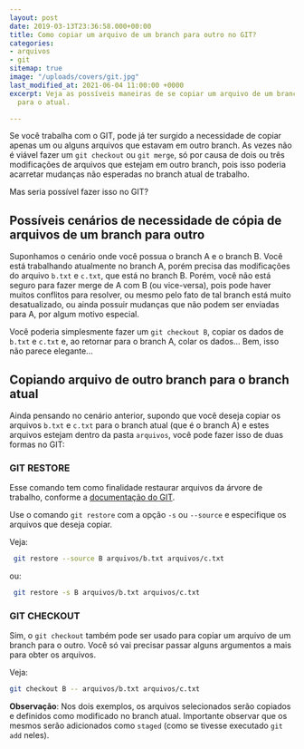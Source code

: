```yaml
---
layout: post
date: 2019-03-13T23:36:58.000+00:00
title: Como copiar um arquivo de um branch para outro no GIT?
categories:
- arquivos
- git
sitemap: true
image: "/uploads/covers/git.jpg"
last_modified_at: 2021-06-04 11:00:00 +0000
excerpt: Veja as possíveis maneiras de se copiar um arquivo de um branch específico
  para o atual.

---
```

Se você trabalha com o GIT, pode já ter surgido a necessidade de copiar apenas um ou alguns arquivos que estavam em outro branch. As vezes não é viável fazer um `git checkout` ou `git merge`, só por causa de dois ou três modificações de arquivos que estejam em outro branch, pois isso poderia acarretar mudanças não esperadas no branch atual de trabalho.

Mas seria possível fazer isso no GIT?


## Possíveis cenários de necessidade de cópia de arquivos de um branch para outro

Suponhamos o cenário onde você possua o branch A e o branch B. Você está trabalhando atualmente no branch A, porém precisa das modificações do arquivo `b.txt` e `c.txt`, que está no branch B. Porém, você não está seguro para fazer merge de A com B (ou vice-versa), pois pode haver muitos conflitos para resolver, ou mesmo pelo fato de tal branch está muito desatualizado, ou ainda possuir mudanças que não podem ser enviadas para A, por algum motivo especial.

Você poderia simplesmente fazer um `git checkout B`, copiar os dados de `b.txt` e `c.txt` e, ao retornar para o branch A, colar os dados...
Bem, isso não parece elegante...

## Copiando arquivo de outro branch para o branch atual

Ainda pensando no cenário anterior, supondo que você deseja copiar os arquivos `b.txt` e `c.txt` para o branch atual (que é o branch A) e estes arquivos estejam dentro da pasta `arquivos`, você pode fazer isso de duas formas no GIT:


### GIT RESTORE
Esse comando tem como finalidade restaurar arquivos da árvore de trabalho, conforme a [documentação do GIT](https://git-scm.com/docs/git-restore).

Use o comando `git restore` com a opção `-s` ou `--source` e especifique os arquivos que deseja copiar. 

Veja:

```bash
 git restore --source B arquivos/b.txt arquivos/c.txt
```

ou:

```bash
 git restore -s B arquivos/b.txt arquivos/c.txt
```
### GIT CHECKOUT

Sim, o `git checkout` também pode ser usado para copiar um arquivo de um branch para o outro. Você só vai precisar passar alguns argumentos a mais para obter os arquivos.

Veja:


```bash
git checkout B -- arquivos/b.txt arquivos/c.txt
```


**Observação**: Nos dois exemplos, os arquivos selecionados serão copiados e definidos como modificado no branch atual. Importante observar que os mesmos serão adicionados como `staged` (como se tivesse executado `git add` neles).